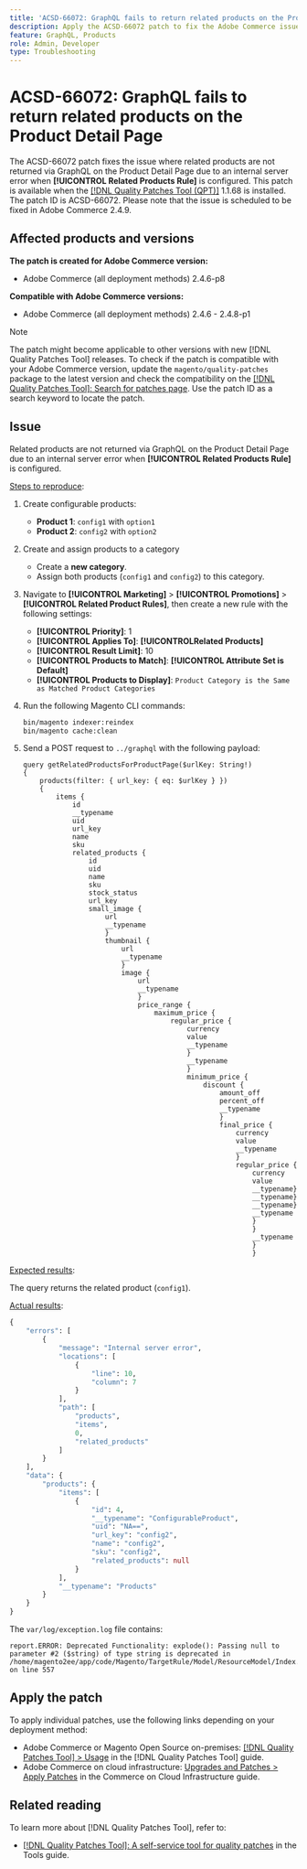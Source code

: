 ```yaml
---
title: 'ACSD-66072: GraphQL fails to return related products on the Product Detail Page'
description: Apply the ACSD-66072 patch to fix the Adobe Commerce issue where related products are not returned via GraphQL on the Product Detail Page due to an internal server error when Related Product Rules are configured.
feature: GraphQL, Products 
role: Admin, Developer
type: Troubleshooting
---
```


# ACSD-66072: GraphQL fails to return related products on the Product Detail Page

The ACSD-66072 patch fixes the issue where related products are not returned via GraphQL on the Product Detail Page due to an internal server error when **[!UICONTROL Related Products Rule]** is configured. This patch is available when the [[!DNL Quality Patches Tool (QPT)]](/help/tools/quality-patches-tool/quality-patches-tool-to-self-serve-quality-patches.md) 1.1.68 is installed. The patch ID is ACSD-66072. Please note that the issue is scheduled to be fixed in Adobe Commerce 2.4.9.

## Affected products and versions

**The patch is created for Adobe Commerce version:**

* Adobe Commerce (all deployment methods) 2.4.6-p8

**Compatible with Adobe Commerce versions:**

* Adobe Commerce (all deployment methods)  2.4.6 - 2.4.8-p1

>[!NOTE]
>
>The patch might become applicable to other versions with new [!DNL Quality Patches Tool] releases. To check if the patch is compatible with your Adobe Commerce version, update the `magento/quality-patches` package to the latest version and check the compatibility on the [[!DNL Quality Patches Tool]: Search for patches page](https://experienceleague.adobe.com/tools/commerce-quality-patches/index.html). Use the patch ID as a search keyword to locate the patch.

## Issue

Related products are not returned via GraphQL on the Product Detail Page due to an internal server error when **[!UICONTROL Related Products Rule]** is configured.

<u>Steps to reproduce</u>:


1. Create configurable products:
    * **Product 1**: `config1` with `option1`
    * **Product 2**: `config2` with `option2`

1. Create and assign products to a category
    * Create a **new category**.
    * Assign both products (`config1` and `config2`) to this category.

1. Navigate to **[!UICONTROL Marketing]** > **[!UICONTROL Promotions]** > **[!UICONTROL Related Product Rules]**, then create a new rule with the following settings:
    
    * **[!UICONTROL Priority]**: 1
    * **[!UICONTROL Applies To]**: **[!UICONTROLRelated Products]**
    * **[!UICONTROL Result Limit]**: 10 
    * **[!UICONTROL Products to Match]**: **[!UICONTROL Attribute Set is Default]**  
    * **[!UICONTROL Products to Display]**: `Product Category is the Same as Matched Product Categories`

1. Run the following Magento CLI commands:

    ```bash
    bin/magento indexer:reindex
    bin/magento cache:clean
    ```

1. Send a POST request to `../graphql` with the following payload:

    ```
    query getRelatedProductsForProductPage($urlKey: String!) 
    {
        products(filter: { url_key: { eq: $urlKey } }) 
        {
            items {
                id
                __typename
                uid
                url_key
                name
                sku
                related_products {
                    id
                    uid
                    name
                    sku
                    stock_status
                    url_key
                    small_image {
                        url
                        __typename
                        }
                        thumbnail {
                            url
                            __typename
                            }
                            image {
                                url
                                __typename
                                }
                                price_range {
                                    maximum_price {
                                        regular_price {
                                            currency
                                            value
                                            __typename
                                            }
                                            __typename
                                            }
                                            minimum_price {
                                                discount {
                                                    amount_off
                                                    percent_off
                                                    __typename
                                                    }
                                                    final_price {
                                                        currency
                                                        value
                                                        __typename
                                                        }
                                                        regular_price {
                                                            currency
                                                            value
                                                            __typename}
                                                            __typename}
                                                            __typename}
                                                            __typename
                                                            }
                                                            }
                                                            __typename
                                                            }
                                                            }

    ```

<u>Expected results</u>:

The query returns the related product (`config1`).

<u>Actual results</u>:

```graphql
{
    "errors": [
        {
            "message": "Internal server error",
            "locations": [
                {
                    "line": 10,
                    "column": 7
                }
            ],
            "path": [
                "products",
                "items",
                0,
                "related_products"
            ]
        }
    ],
    "data": {
        "products": {
            "items": [
                {
                    "id": 4,
                    "__typename": "ConfigurableProduct",
                    "uid": "NA==",
                    "url_key": "config2",
                    "name": "config2",
                    "sku": "config2",
                    "related_products": null
                }
            ],
            "__typename": "Products"
        }
    }
}
```

The `var/log/exception.log` file contains:

```
report.ERROR: Deprecated Functionality: explode(): Passing null to parameter #2 ($string) of type string is deprecated in /home/magento2ee/app/code/Magento/TargetRule/Model/ResourceModel/Index.php on line 557
```

## Apply the patch

To apply individual patches, use the following links depending on your deployment method:

* Adobe Commerce or Magento Open Source on-premises: [[!DNL Quality Patches Tool] > Usage](/help/tools/quality-patches-tool/usage.md) in the [!DNL Quality Patches Tool] guide.
* Adobe Commerce on cloud infrastructure: [Upgrades and Patches > Apply Patches](https://experienceleague.adobe.com/docs/commerce-cloud-service/user-guide/develop/upgrade/apply-patches.html) in the Commerce on Cloud Infrastructure guide.



## Related reading

To learn more about [!DNL Quality Patches Tool], refer to:

* [[!DNL Quality Patches Tool]: A self-service tool for quality patches](/help/tools/quality-patches-tool/quality-patches-tool-to-self-serve-quality-patches.md) in the Tools guide.

